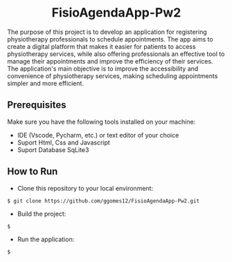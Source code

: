 <h1 style="text-align: center;">
  FisioAgendaApp-Pw2
</h1>

The purpose of this project is to develop an application for registering physiotherapy professionals to schedule appointments. The app aims to create a digital platform that makes it easier for patients to access physiotherapy services, while also offering professionals an effective tool to manage their appointments and improve the efficiency of their services. The application's main objective is to improve the accessibility and convenience of physiotherapy services, making scheduling appointments simpler and more efficient.


## Prerequisites

Make sure you have the following tools installed on your machine:

- IDE (Vscode, Pycharm, etc.) or text editor of your choice
- Suport Html, Css and Javascript
- Suport Database SqLite3

## How to Run

- Clone this repository to your local environment:
```
$ git clone https://github.com/ggomes12/FisioAgendaApp-Pw2.git
```
- Build the project:
```
$ 
```
- Run the application:
```
$ 
```



